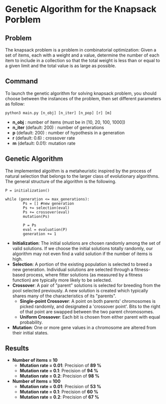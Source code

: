 # Genetic Algorithm for the Knapsack Porblem

## Problem

The knapsack problem is a problem in combinatorial optimization: Given a set of items, each with a weight and a value, determine the number of each item to include in a collection so that the total weight is less than or equal to a given limit and the total value is as large as possible.

## Command

To launch the genetic algorithm for solving knapsack problem, you should choose between the instances of the problem, then set different parameters as follow:

    python3 main.py [n_obj] [n_iter] [n_pop] [r] [m]

* **n_obj**                 :  number of items (must be in [10, 20, 100, 1000])
* **n_iter** (default: 200) :  number of generations
* **p**      (default: 200) :  number of hypothesis in a generation
* **r**      (default: 0.6) :  crossover rate
* **m**      (default: 0.01):  mutation rate

## Genetic Algorithm

The implemented algoithm is a metaheuristic inspired by the process of natural selection that belongs to the larger class of evolutionary algorithms.
The general structure of the algorithm is the following.
    
    P = initialization()
    
    while (generation <= max_generations):
            Ps = [] #new generation
            Ps += selection(eval)
            Ps += crossover(eval)
            mutation(Ps)
            
            P = Ps
            eval = evaluation(P)
            generation += 1

* **Initialization**: The initial solutions are chosen randomly among the set of valid solutions. If we choose the initial solutions totally randomly, our algorithm may not even find a valid solution if the number of items is high.
* **Selection**: A portion of the existing population is selected to breed a new generation. Individual solutions are selected through a fitness-based process, where fitter solutions (as measured by a fitness function) are typically more likely to be selected.
* **Crossover**: A pair of "parent" solutions is selected for breeding from the pool selected previously. A new solution is created which typically shares many of the characteristics of its "parents".
  * **Single-point Crossover**: A point on both parents' chromosomes is picked randomly, and designated a 'crossover point'. Bits to the right of that point are swapped between the two parent chromosomes.
  * **Uniform Crossover**: Each bit is chosen from either parent with equal probability.
* **Mutation**: One or more gene values in a chromosome are altered from their initial states.

## Results

* **Number of items = 10**
  * **Mutation rate = 0.01**: Precision of **89 %**
  * **Mutation rate = 0.1**: Precision of **94 %**
  * **Mutation rate = 0.2**: Precision of **98 %**
* **Number of items = 100**
  * **Mutation rate = 0.01**: Precision of **53 %**
  * **Mutation rate = 0.1**: Precision of **60 %**
  * **Mutation rate = 0.2**: Precision of **67 %**
